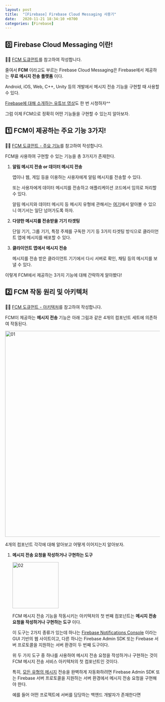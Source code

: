 ```yaml
---
layout: post
title:  "[Firebase] Firebase Cloud Messaging 사용기"
date:   2020-11-21 18:34:10 +0700
categories: [Firebase]
---
```


## 0️⃣ Firebase Cloud Messaging 이란!

✍🏻 [FCM 도큐먼트](https://firebase.google.com/docs/cloud-messaging?hl=ko)를 참고하여 작성합니다.

줄여서 __FCM__ 이라고도 부르는 Firebase Cloud Messaging은 Firebase에서 제공하는 __무료 메시지 전송 플랫폼__ 이다.

Android, iOS, Web, C++, Unity 등의 개발에서 메시지 전송 기능을 구현할 때 사용할 수 있다.

[Firebase에 대해 소개하는 유튜브 영상](https://youtu.be/sioEY4tWmLI)도 한 번 시청하자^^

그럼 이제 FCM으로 정확히 어떤 기능들을 구현할 수 있는지 알아보자.

## 1️⃣ FCM이 제공하는 주요 기능 3가지!

✍🏻 [FCM 도큐먼트 - 주요 기능](https://firebase.google.com/docs/cloud-messaging?hl=ko#key-capabilities)를 참고하여 작성합니다.

FCM을 사용하여 구현할 수 있는 기능을 총 3가지가 존재한다.

1. __알림 메시지 전송 or 데이터 메시지 전송__

    앱이나 웹, 게임 등을 이용하는 사용자에게 알림 메시지를 전송할 수 있다.

    또는 사용자에게 데이터 메시지를 전송하고 애플리케이션 코드에서 임의로 처리할 수 있다.

    알림 메시지와 데이터 메시지 등 메시지 유형에 관해서는 [여기](https://firebase.google.com/docs/cloud-messaging/concept-options?hl=ko#notifications_and_data_messages)에서 알아볼 수 있으니 여기서는 일단 넘어가도록 하자.

2. __다양한 메시지를 전송받을 기기 타겟팅__

    단일 기기, 그룹 기기, 특정 주제를 구독한 기기 등 3가지 타겟팅 방식으로 클라이언트 앱에 메시지를 배포할 수 있다.

3. __클라이언트 앱에서 메시지 전송__

    메시지를 전송 받은 클라이언트 기기에서 다시 서버로 확인, 채팅 등의 메시지를 보낼 수 있다.

이렇게 FCM에서 제공하는 3가지 기능에 대해 간략하게 알아봤다!

## 2️⃣ FCM 작동 원리 및 아키텍처

✍🏻 [FCM 도큐먼트 - 아키텍처](https://firebase.google.com/docs/cloud-messaging/fcm-architecture?hl=ko)를 참고하여 작성합니다.

FCM이 제공하는 __메시지 전송__ 기능은 아래 그림과 같은 4개의 컴포넌트 세트에 의존하여 작동된다.

<img width="669" alt="01" src="https://user-images.githubusercontent.com/31889335/99872085-94175780-2c22-11eb-848d-37ac47c3df07.png">

4개의 컴포넌트 각각에 대해 알아보고 어떻게 이어지는지 알아보자.

1. __메시지 전송 요청을 작성하거나 구현하는 도구__

    <img width="150" alt="02" src="https://user-images.githubusercontent.com/31889335/99872137-fa03df00-2c22-11eb-9013-75101fd6a004.png">

    FCM 메시지 전송 기능을 작동시키는 아키텍처의 첫 번째 컴포넌트는 __메시지 전송 요청을 작성하거나 구현하는 도구__ 이다.

    이 도구는 2가지 종류가 있는데 하나는 [Firebase Notifications Console](https://console.firebase.google.com/) 이라는 GUI 기반의 웹 사이트이고, 다른 하나는 Firebase Admin SDK 또는 Firebase 서버 프로토콜을 지원하는 서버 환경이 두 번째 도구이다.

    위 두 가지 도구 중 하나를 사용하여 메시지 전송 요청을 작성하거나 구현하는 것이 FCM 메시지 전송 서비스 아키텍처의 첫 컴포넌트인 것이다.

    특히, [모든 유형의 메시지](https://firebase.google.com/docs/cloud-messaging/concept-options#notifications_and_data_messages) 전송을 완벽하게 자동화하려면 Firebase Admin SDK 또는 Firebase 서버 프로토콜을 지원하는 서버 환경에서 메시지 전송 요청을 구현해야 한다.

    예를 들어 어떤 프로젝트에 서버를 담당하는 백앤드 개발자가 존재한다면 



    